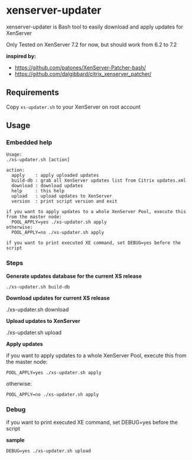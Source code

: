 # xenserver-updater

xenserver-updater is Bash tool to easily download and apply updates for XenServer

Only Tested on XenServer 7.2 for now, but should work from 6.2 to 7.2

**inspired by:**

- https://github.com/patones/XenServer-Patcher-bash/
- https://github.com/dalgibbard/citrix_xenserver_patcher/

## Requirements

Copy `xs-updater.sh` to your XenServer on root account

## Usage

### Embedded help

    Usage:
    ./xs-updater.sh [action]

    action:
      apply    : apply uploaded updates
      build-db : grab all XenServer updates list from Citrix updates.xml
      download : download updates
      help     : this help
      upload   : upload updates to XenServer
      version  : print script version and exit

    if you want to apply updates to a whole XenServer Pool, execute this from the master node:
      POOL_APPLY=yes ./xs-updater.sh apply
    otherwise:
      POOL_APPLY=no ./xs-updater.sh apply

    if you want to print executed XE command, set DEBUG=yes before the script

### Steps

**Generate updates database for the current XS release**

    ./xs-updater.sh build-db

**Download updates for current XS release**

  ./xs-updater.sh download

**Upload updates to XenServer**

  ./xs-updater.sh upload

**Apply updates**

if you want to apply updates to a whole XenServer Pool, execute this from the master node:

    POOL_APPLY=yes ./xs-updater.sh apply

otherwise:

    POOL_APPLY=no ./xs-updater.sh apply

### Debug

if you want to print executed XE command, set DEBUG=yes before the script

**sample**

    DEBUG=yes ./xs-updater.sh upload
